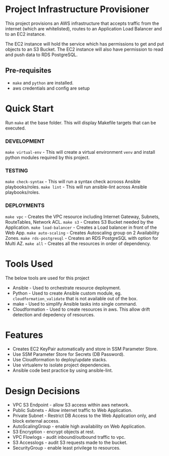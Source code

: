 # Project Infrastructure Provisioner

This project provisions an AWS infrastructure that accepts traffic from the internet (which are whitelisted), routes to an Application Load Balancer and to an EC2 instance.

The EC2 instance will hold the service which has permissions to get and put objects to an S3 Bucket. The EC2 instance will also have permission to read and push data to RDS PostgreSQL.

## Pre-requisites
- `make` and `python` are installed.
- aws credentials and config are setup

# Quick Start

Run `make` at the base folder. This will display Makefile targets that can be executed.

### DEVELOPMENT
`make virtual-env` - This will create a virtual environment `venv` and install python modules required by this project.

### TESTING
`make check-syntax` - This will run a syntax check acrooss Ansible playbooks/roles.
`make lint` - This will run ansible-lint across Ansible playbooks/roles.

### DEPLOYMENTS
`make vpc` - Creates the VPC resource including Internet Gateway, Subnets, RouteTables, Network ACL.
`make s3` - Creates S3 Bucket needed by the Application.
`make load-balancer` - Creates a Load balancer in front of the Web App.
`make auto-scaling` - Creates Autoscaling group on 2 Availability Zones.
`make rds-postgresql` - Creates an RDS PostgreSQL with option for Multi AZ.
`make all` - Creates all the resources in order of dependency.

# Tools Used
The below tools are used for this project
- Ansible - Used to orchestrate resource deployment.
- Python - Used to create Ansible custom module, eg. `cloudformation_validate` that is not available out of the box.
- make - Used to simplify Ansible tasks into single command.
- Cloudformation - Used to create resources in aws. This allow drift detection and depedency of resources.

# Features
- Creates EC2 KeyPair automatically and store in SSM Parameter Store.
- Use SSM Parameter Store for Secrets (DB Password).
- Use Cloudformation to deploy/update stacks.
- Use virtualenv to isolate project dependencies.
- Ansible code best practice by using ansible-lint.

# Design Decisions
- VPC S3 Endpoint - allow S3 access within aws network.
- Public Subnets - Allow internet traffic to Web Application.
- Private Subnet - Restrict DB Access to the Web Application only, and block external access.
- AutoScalingGroup - enable high availability on Web Application.
- S3 Encryption - encrypt objects at rest.
- VPC Flowlogs - audit inbound/outbound traffic to vpc.
- S3 Accesslogs - audit S3 requests made to the bucket.
- SecurityGroup - enable least privilege to resources.
